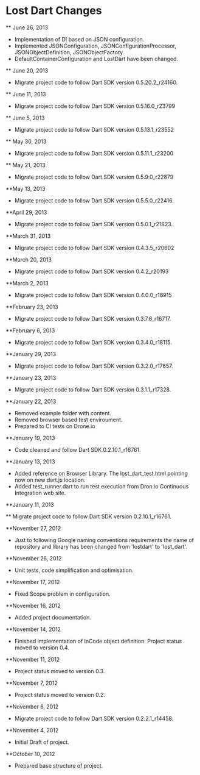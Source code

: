 Lost Dart Changes
==============

** June 26, 2013

* Implementation of DI based on JSON configuration.
* Implemented JSONConfiguration, JSONConfigurationProcessor, JSONObjectDefinition, JSONObjectFactory.
* DefaultContainerConfiguration and LostDart have been changed.

** June 20, 2013

* Migrate project code to follow Dart SDK version 0.5.20.2_r24160. 

** June 11, 2013

* Migrate project code to follow Dart SDK version 0.5.16.0_r23799

** June 5, 2013

* Migrate project code to follow Dart SDK version 0.5.13.1_r23552

** May 30, 2013

* Migrate project code to follow Dart SDK version 0.5.11.1_r23200

** May 21, 2013

* Migrate project code to follow Dart SDK version 0.5.9.0_r22879

**May 13, 2013

* Migrate project code to follow Dart SDK version 0.5.5.0_r22416.

**April 29, 2013

* Migrate project code to follow Dart SDK version 0.5.0.1_r21823.

**March 31, 2013

* Migrate project code to follow Dart SDK version 0.4.3.5_r20602

**March 20, 2013

* Migrate project code to follow Dart SDK version 0.4.2_r20193

**March 2, 2013

* Migrate project code to follow Dart SDK version 0.4.0.0_r18915

**February 23, 2013

* Migrate project code to follow Dart SDK version  0.3.7.6_r16717.

**February 6, 2013

* Migrate project code to follow Dart SDK version 0.3.4.0_r18115.

**January 29, 2013

* Migrate project code to follow Dart SDK version 0.3.2.0_r17657.

**January 23, 2013

* Migrate project code to follow Dart SDK version 0.3.1.1_r17328.

**January 22, 2013

* Removed example folder with content.
* Removed browser based test enviroument.
* Prepared to CI tests on Drone.io

**January 19, 2013

* Code cleaned and follow Dart SDK 0.2.10.1_r16761.

**January 13, 2013

* Added reference on Browser Library. The lost_dart_test.html pointing now on new dart.js location.
* Added test_runner.dart to run test execution from Dron.io Continuous Integration web site.

**January 11, 2013

** Migrate project code to follow Dart SDK version 0.2.10.1_r16761.

**November 27, 2012

* Just to following Google naming conventions requirements the name of repository and library has been changed from 'lostdart' to 'lost_dart'.

**November 26, 2012

* Unit tests, code simplification and optimisation.

**November 17, 2012

* Fixed Scope problem in configuration.

**November 16, 2012

* Added project documentation.

**November 14, 2012

* Finished implementation of InCode object definition. Project status moved to version 0.4.

**November 11, 2012

* Project status moved to version 0.3.

**November 7, 2012

* Project status moved to version 0.2.

**November 6, 2012

* Migrate project code to follow Dart SDK version 0.2.2.1_r14458.

**November 4, 2012

* Initial Draft of project.

**October 10, 2012

* Prepared base structure of project.
